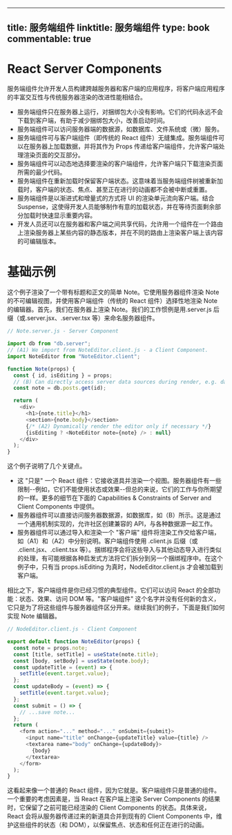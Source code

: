 
---
title: 服务端组件
linktitle: 服务端组件
type: book
commentable: true
---

# React Server Components

服务端组件允许开发人员构建跨越服务器和客户端的应用程序，将客户端应用程序的丰富交互性与传统服务器渲染的改进性能相结合。

- 服务端组件只在服务器上运行，对捆绑包大小没有影响。它们的代码永远不会下载到客户端，有助于减少捆绑包大小，改善启动时间。
- 服务端组件可以访问服务器端的数据源，如数据库、文件系统或（微）服务。
- 服务端组件可与客户端组件（即传统的 React 组件）无缝集成。服务端组件可以在服务器上加载数据，并将其作为 Props 传递给客户端组件，允许客户端处理渲染页面的交互部分。
- 服务端组件可以动态地选择要渲染的客户端组件，允许客户端只下载渲染页面所需的最少代码。
- 服务端组件在重新加载时保留客户端状态。这意味着当服务端组件树被重新加载时，客户端的状态、焦点、甚至正在进行的动画都不会被中断或重置。
- 服务端组件是以渐进式和增量式的方式将 UI 的渲染单元流向客户端。结合 Suspense，这使得开发人员能够制作有意的加载状态，并在等待页面剩余部分加载时快速显示重要内容。
- 开发人员还可以在服务器和客户端之间共享代码，允许用一个组件在一个路由上渲染服务器上某些内容的静态版本，并在不同的路由上渲染客户端上该内容的可编辑版本。

# 基础示例

这个例子渲染了一个带有标题和正文的简单 Note。它使用服务器组件渲染 Note 的不可编辑视图，并使用客户端组件（传统的 React 组件）选择性地渲染 Note 的编辑器。首先，我们在服务器上渲染 Note。我们的工作惯例是用.server.js 后缀（或.server.jsx、.server.tsx 等）来命名服务器组件。

```js
// Note.server.js - Server Component

import db from "db.server";
// (A1) We import from NoteEditor.client.js - a Client Component.
import NoteEditor from "NoteEditor.client";

function Note(props) {
  const { id, isEditing } = props;
  // (B) Can directly access server data sources during render, e.g. databases
  const note = db.posts.get(id);

  return (
    <div>
      <h1>{note.title}</h1>
      <section>{note.body}</section>
      {/* (A2) Dynamically render the editor only if necessary */}
      {isEditing ? <NoteEditor note={note} /> : null}
    </div>
  );
}
```

这个例子说明了几个关键点。

- 这 "只是" 一个 React 组件：它接收道具并渲染一个视图。服务器组件有一些限制--例如，它们不能使用状态或效果--但总的来说，它们的工作与你所期望的一样。更多的细节在下面的 Capabilities & Constraints of Server and Client Components 中提供。
- 服务器组件可以直接访问服务器数据源，如数据库，如（B）所示。这是通过一个通用机制实现的，允许社区创建兼容的 API，与各种数据源一起工作。
- 服务器组件可以通过导入和渲染一个 "客户端" 组件将渲染工作交给客户端，如（A1）和（A2）中分别说明。客户端组件使用 .client.js 后缀（或 .client.jsx、.client.tsx 等）。捆绑程序会将这些导入与其他动态导入进行类似的处理，有可能根据各种启发式方法将它们拆分到另一个捆绑程序中。在这个例子中，只有当 props.isEditing 为真时，NodeEditor.client.js 才会被加载到客户端。

相比之下，客户端组件是你已经习惯的典型组件。它们可以访问 React 的全部功能：状态、效果、访问 DOM 等。"客户端组件" 这个名字并没有任何新的含义，它只是为了将这些组件与服务器组件区分开来。继续我们的例子，下面是我们如何实现 Note 编辑器。

```js
// NodeEditor.client.js - Client Component

export default function NoteEditor(props) {
  const note = props.note;
  const [title, setTitle] = useState(note.title);
  const [body, setBody] = useState(note.body);
  const updateTitle = (event) => {
    setTitle(event.target.value);
  };
  const updateBody = (event) => {
    setTitle(event.target.value);
  };
  const submit = () => {
    // ...save note...
  };
  return (
    <form action="..." method="..." onSubmit={submit}>
      <input name="title" onChange={updateTitle} value={title} />
      <textarea name="body" onChange={updateBody}>
        {body}
      </textarea>
    </form>
  );
}
```

这看起来像一个普通的 React 组件，因为它就是。客户端组件只是普通的组件。一个重要的考虑因素是，当 React 在客户端上渲染 Server Components 的结果时，它保留了之前可能已经渲染的 Client Components 的状态。具体来说，React 会将从服务器传递过来的新道具合并到现有的 Client Components 中，维护这些组件的状态（和 DOM），以保留焦点、状态和任何正在进行的动画。

    